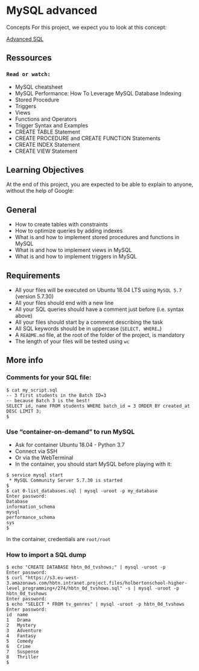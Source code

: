 # MySQL advanced

Concepts
For this project, we expect you to look at this concept:

[Advanced SQL](https://intranet.hbtn.io/concepts/877)


## Ressources

### `Read or watch:`

-  MySQL cheatsheet
-  MySQL Performance: How To Leverage MySQL Database Indexing
-  Stored Procedure
-  Triggers
-  Views
-  Functions and Operators
-  Trigger Syntax and Examples
-  CREATE TABLE Statement
-  CREATE PROCEDURE and CREATE FUNCTION Statements
-  CREATE INDEX Statement
-  CREATE VIEW Statement

## Learning Objectives

At the end of this project, you are expected to be able to explain to anyone, without the help of Google:

## General

-  How to create tables with constraints
-  How to optimize queries by adding indexes
-  What is and how to implement stored procedures and functions in MySQL
-  What is and how to implement views in MySQL
-  What is and how to implement triggers in MySQL

## Requirements

-  All your files will be executed on Ubuntu 18.04 LTS using `MySQL 5.7` (version 5.7.30)
-  All your files should end with a new line
-  All your SQL queries should have a comment just before (i.e. syntax above)
-  All your files should start by a comment describing the task
-  All SQL keywords should be in uppercase (`SELECT, WHERE…`)
-  A `README.md` file, at the root of the folder of the project, is mandatory
-  The length of your files will be tested using `wc`


## More info

### Comments for your SQL file:

```
$ cat my_script.sql
-- 3 first students in the Batch ID=3
-- because Batch 3 is the best!
SELECT id, name FROM students WHERE batch_id = 3 ORDER BY created_at DESC LIMIT 3;
$
```

### Use “container-on-demand” to run MySQL

- Ask for container Ubuntu 18.04 - Python 3.7
- Connect via SSH
- Or via the WebTerminal
- In the container, you should start MySQL before playing with it:

```
$ service mysql start
 * MySQL Community Server 5.7.30 is started
$
$ cat 0-list_databases.sql | mysql -uroot -p my_database
Enter password: 
Database
information_schema
mysql
performance_schema
sys
$
```
In the container, credentials are `root/root`

### How to import a SQL dump

```
$ echo "CREATE DATABASE hbtn_0d_tvshows;" | mysql -uroot -p
Enter password: 
$ curl "https://s3.eu-west-3.amazonaws.com/hbtn.intranet.project.files/holbertonschool-higher-level_programming+/274/hbtn_0d_tvshows.sql" -s | mysql -uroot -p hbtn_0d_tvshows
Enter password: 
$ echo "SELECT * FROM tv_genres" | mysql -uroot -p hbtn_0d_tvshows
Enter password: 
id  name
1   Drama
2   Mystery
3   Adventure
4   Fantasy
5   Comedy
6   Crime
7   Suspense
8   Thriller
$
```